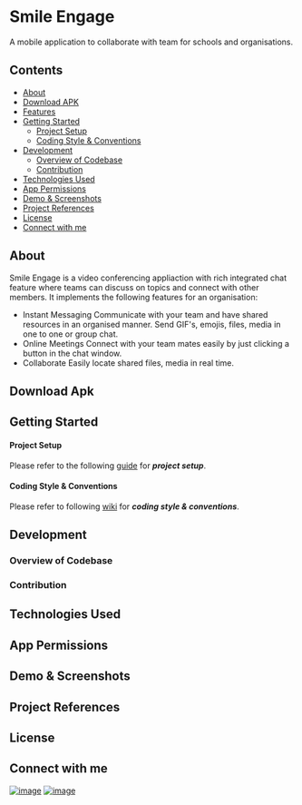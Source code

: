 # Smile Engage

A mobile application to collaborate with team for schools and organisations.

## Contents
- [About](https://github.com/payalmangla17/smile_engage/#about)
- [Download APK](https://github.com/payalmangla17/smile_engage/#download_apk)
- [Features](https://github.com/payalmangla17/smile_engage/#features)
- [Getting Started](https://github.com/payalmangla17/smile_engage/#getting_started)
    - [Project Setup](https://github.com/payalmangla17/smile_engage/#started)
    - [Coding Style & Conventions](https://github.com/payalmangla17/smile_engage/#coding_style)
- [Development](https://github.com/payalmangla17/smile_engage/#development)
    - [Overview of Codebase](https://github.com/payalmangla17/smile_engage/#codebase)
    - [Contribution](https://github.com/payalmangla17/smile_engage/#contribution)
- [Technologies Used](https://github.com/payalmangla17/smile_engage/#tech_used)
- [App Permissions](https://github.com/payalmangla17/smile_engage/#permissions)
- [Demo & Screenshots](https://github.com/payalmangla17/smile_engage/#demo)
- [Project References](https://github.com/payalmangla17/smile_engage/#references)
- [License](https://github.com/payalmangla17/smile_engage/#license)
- [Connect with me](https://github.com/payalmangla17/smile_engage/#profile)

## About

Smile Engage is a video conferencing appliaction with rich integrated chat feature where teams can discuss on topics and connect with other members.
It implements the following features for an organisation:
  - Instant Messaging
    Communicate with your team and have shared resources in an organised manner. Send GIF's, emojis, files, media in one to one or group chat.
  - Online Meetings
    Connect with your team mates easily by just clicking a button in the chat window.
  - Collaborate
    Easily locate shared files, media in real time.
    
## Download Apk
## Getting Started
#### Project Setup
Please refer to the following [guide](https://github.com/payalmangla17/smile_engage/wiki) for **_project setup_**.
#### Coding Style & Conventions
Please refer to following [wiki](https://github.com/payalmangla17/smile_engage/wiki/#coding) for **_coding style & conventions_**.

## Development
### Overview of Codebase
### Contribution

## Technologies Used

## App Permissions

## Demo & Screenshots

## Project References

## License

## Connect with me
[![image](https://img.shields.io/badge/LinkedIn-0077B5?style=for-the-badge&logo=linkedin&logoColor=white)](https://www.linkedin.com/in/payal-mangla/) [![image](https://img.shields.io/badge/GitHub-100000?style=for-the-badge&logo=github&logoColor=white)](https://github.com/payalmangla17)



  


